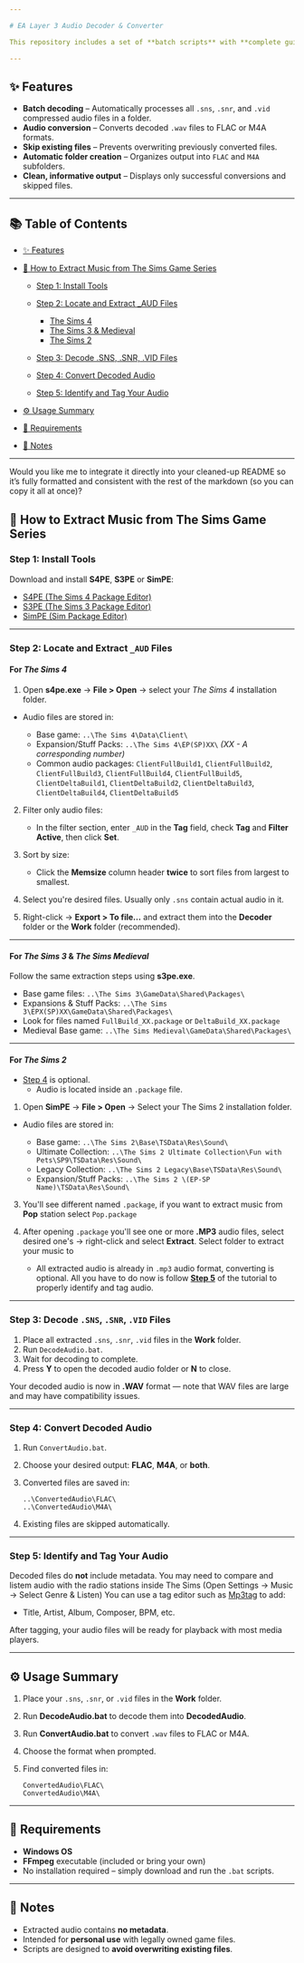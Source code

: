 ```yaml
---

# EA Layer 3 Audio Decoder & Converter

This repository includes a set of **batch scripts** with **complete guide** for decoding EA Layer 3 audio files (used in games such as *The Sims 4*, *The Sims 3* & *The Sims Medieval*) into **WAVE** audio format (.wav) and converting them into standard formats like **FLAC (lossless)** or **AAC (320 kbps)**.

---
```


## ✨ Features

* **Batch decoding** – Automatically processes all `.sns`, `.snr`, and `.vid` compressed audio files in a folder.
* **Audio conversion** – Converts decoded `.wav` files to FLAC or M4A formats.
* **Skip existing files** – Prevents overwriting previously converted files.
* **Automatic folder creation** – Organizes output into `FLAC` and `M4A` subfolders.
* **Clean, informative output** – Displays only successful conversions and skipped files.

---

## 📚 Table of Contents

* [✨ Features](#-features)
* [🎵 How to Extract Music from The Sims Game Series](#-how-to-extract-music-from-the-sims-game-series)

  * [Step 1: Install Tools](#step-1-install-tools)
  * [Step 2: Locate and Extract _AUD Files](#step-2-locate-and-extract-_aud-files)

    * [The Sims 4](#for-the-sims-4)
    * [The Sims 3 & Medieval](#for-the-sims-3--the-sims-medieval)
    * [The Sims 2](#for-the-sims-2)
  * [Step 3: Decode .SNS, .SNR, .VID Files](#step-3-decode-sns-snr-vid-files)
  * [Step 4: Convert Decoded Audio](#step-4-convert-decoded-audio)
  * [Step 5: Identify and Tag Your Audio](#step-5-identify-and-tag-your-audio)
* [⚙️ Usage Summary](#️-usage-summary)
* [🧩 Requirements](#-requirements)
* [📄 Notes](#-notes)

---

Would you like me to integrate it directly into your cleaned-up README so it’s fully formatted and consistent with the rest of the markdown (so you can copy it all at once)?


## 🎵 How to Extract Music from The Sims Game Series

### Step 1: Install Tools

Download and install **S4PE**, **S3PE** or **SimPE**:

* [S4PE (The Sims 4 Package Editor)](https://github.com/s4ptacle/Sims4Tools/releases)
* [S3PE (The Sims 3 Package Editor)](http://sourceforge.net/projects/sims3tools/files/s3pe/14-0222-1852/s3pe_14-0222-1852.7z/download)
* [SimPE (Sim Package Editor)](https://modthesims.info/d/30839/simpe-latest-version-0-75f.html)

---

### Step 2: Locate and Extract `_AUD` Files

#### For *The Sims 4*

1. Open **s4pe.exe** → **File > Open** → select your *The Sims 4* installation folder.
* Audio files are stored in:

   * Base game: `..\The Sims 4\Data\Client\`
   * Expansion/Stuff Packs: `..\The Sims 4\EP(SP)XX\`
     *(XX - A corresponding number)*
   * Common audio packages:
     `ClientFullBuild1`, `ClientFullBuild2`, `ClientFullBuild3`, `ClientFullBuild4`, `ClientFullBuild5`, `ClientDeltaBuild1`, `ClientDeltaBuild2`, `ClientDeltaBuild3`, `ClientDeltaBuild4`, `ClientDeltaBuild5`
2. Filter only audio files:

   * In the filter section, enter `_AUD` in the **Tag** field, check **Tag** and **Filter Active**, then click **Set**.
3. Sort by size:

   * Click the **Memsize** column header **twice** to sort files from largest to smallest.
4. Select you're desired files. Usually only `.sns` contain actual audio in it.
5. Right-click → **Export > To file…** and extract them into the **Decoder** folder or the **Work** folder (recommended).

---

#### For *The Sims 3* & *The Sims Medieval*

Follow the same extraction steps using **s3pe.exe**.

* Base game files: `..\The Sims 3\GameData\Shared\Packages\`
* Expansions & Stuff Packs: `..\The Sims 3\EPX(SP)XX\GameData\Shared\Packages\`
* Look for files named `FullBuild_XX.package` or `DeltaBuild_XX.package`
* Medieval Base game: `..\The Sims Medieval\GameData\Shared\Packages\`

---

#### For *The Sims 2*
* [Step 4](#step-4-convert-decoded-audio) is optional.
   * Audio is located inside an `.package` file.
1. Open **SimPE** → **File > Open** → Select your The Sims 2 installation folder. 
* Audio files are stored in:
   
   * Base game: `..\The Sims 2\Base\TSData\Res\Sound\`
   * Ultimate Collection: `..\The Sims 2 Ultimate Collection\Fun with Pets\SP9\TSData\Res\Sound\`
   * Legacy Collection: `..\The Sims 2 Legacy\Base\TSData\Res\Sound\`
   * Expansion/Stuff Packs: `..\The Sims 2 \(EP-SP Name)\TSData\Res\Sound\`

3. You'll see different named `.package`, if you want to extract music from **Pop** station select `Pop.package`

4. After opening `.package` you'll see one or more **.MP3** audio files, select desired one's → right-click and select **Extract**. Select folder to extract your music to
   * All extracted audio is already in `.mp3` audio format, converting is optional. All you have to do now is follow **[Step 5](#step-5-identify-and-tag-your-audio)** of the tutorial to properly identify and tag audio. 

   
---

### Step 3: Decode `.SNS`, `.SNR`, `.VID` Files

1. Place all extracted `.sns`, `.snr`, `.vid` files in the **Work** folder.
2. Run `DecodeAudio.bat`.
3. Wait for decoding to complete.
4. Press **Y** to open the decoded audio folder or **N** to close.

Your decoded audio is now in **.WAV** format — note that WAV files are large and may have compatibility issues.

---

### Step 4: Convert Decoded Audio

1. Run `ConvertAudio.bat`.
2. Choose your desired output: **FLAC**, **M4A**, or **both**.
3. Converted files are saved in:

   ```
   ..\ConvertedAudio\FLAC\
   ..\ConvertedAudio\M4A\
   ```
4. Existing files are skipped automatically.

---

### Step 5: Identify and Tag Your Audio

Decoded files do **not** include metadata.
You may need to compare and listem audio with the radio stations inside The Sims (Open Settings → Music → Select Genre & Listen)
You can use a tag editor such as [Mp3tag](https://www.mp3tag.de/en/download.html) to add:

* Title, Artist, Album, Composer, BPM, etc.

After tagging, your audio files will be ready for playback with most media players.

---

## ⚙️ Usage Summary

1. Place your `.sns`, `.snr`, or `.vid` files in the **Work** folder.
2. Run **DecodeAudio.bat** to decode them into **DecodedAudio**.
3. Run **ConvertAudio.bat** to convert `.wav` files to FLAC or M4A.
4. Choose the format when prompted.
5. Find converted files in:

   ```
   ConvertedAudio\FLAC\
   ConvertedAudio\M4A\
   ```

---

## 🧩 Requirements

* **Windows OS**
* **FFmpeg** executable (included or bring your own)
* No installation required – simply download and run the `.bat` scripts.

---

## 📄 Notes

* Extracted audio contains **no metadata**.
* Intended for **personal use** with legally owned game files.
* Scripts are designed to **avoid overwriting existing files**.
